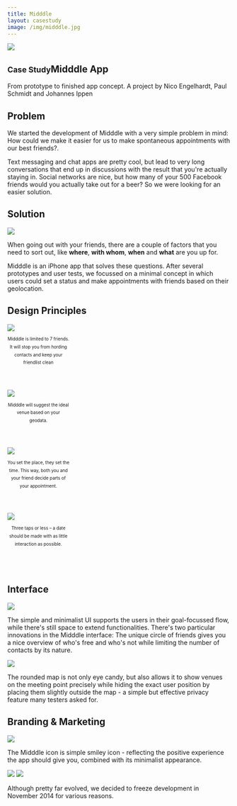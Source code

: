 ```yaml
---
title: Midddle
layout: casestudy
image: /img/midddle.jpg
---
```

<section id="content" class="intro">
	<div class="inner">
		<img src="http://placehold.it/200x200/">
	  <h1><small>Case Study</small>Midddle App</h1>
		<p>From prototype to finished app concept. A project by Nico Engelhardt, Paul Schmidt and Johannes Ippen</p>
	</div>
</section>
<section>
  <div class="inner">
    <h2>Problem</h2>
    <p>We started the development of Midddle with a very simple problem in mind: How could we make it easier for us to make spontaneous appointments with our best friends?. </p>
    <p>Text messaging and chat apps are pretty cool, but lead to very long conversations that end up in discussions with the result that you're actually staying in. Social networks are nice, but how many of your 500 Facebook friends would you actually take out for a beer? So we were looking for an easier solution. </p>
</div>
</section>
<section>
  <h2>Solution</h2>
  <img src="http://placehold.it/800x300&text=prototypes">
  <div class="inner">
    <p>When going out with your friends, there are a couple of factors that you need to sort out, like <strong>where</strong>, <strong>with whom</strong>, <strong>when</strong> and <strong>what</strong> are you up for.</p>
    <p>Midddle is an iPhone app that solves these questions. After several prototypes and user tests, we focussed on a minimal concept in which users could set a status and make appointments with friends based on their geolocation.</p>
  </div>
</section>
<section>
  <style>
    .inner.four .col{width:140px;padding-bottom:3em;}
    .inner.four h3{text-align:center;}
    .inner.four p{font-size:70%;line-height:1.8em;text-align:center;}
  </style>
  <h2>Design Principles</h2>
  <div class="inner grid four">
    <div class="col">
      <img src="http://placehold.it/100x100">
      <p>Midddle is limited to 7 friends. It will stop you from hording contacts and keep your friendlist clean</p>
    </div>
    <div class="col">
      <img src="http://placehold.it/100x100">
      <p>Midddle will suggest the ideal venue based on your geodata.</p>
    </div>
    <div class="col">
      <img src="http://placehold.it/100x100">
      <p>You set the place, they set the time. This way, both you and your friend decide parts of your appointment. </p>
    </div>
    <div class="col">
      <img src="http://placehold.it/100x100">
      <p>Three taps or less – a date should be made with as little interaction as possible.</p>
    </div>
  </div>
</section>
<section class="projects">
  <style>
    .projects .inner:nth-child(2n+1) {box-direction:reverse;-moz-box-direction:reverse;-webkit-box-direction:reverse;}
  </style>
  <h2>Interface</h2>
  <div class="inner grid">
    <div class="col">
      <img src="http://placehold.it/320x568&text=friendlist">
    </div>
    <div class="col">
      <p>The simple and minimalist UI supports the users in their goal-focussed flow, while there's still space to extend functionalities. There's two particular innovations in the Midddle interface: The unique circle of friends gives you a nice overview of who's free and who's not while limiting the number of contacts by its nature.</p>
    </div>
  </div>
  <div class="inner grid">
    <div class="col">
      <img src="http://placehold.it/320x568&text=mapview">
    </div>
    <div class="col">
      <p>The rounded map is not only eye candy, but also allows it to show venues on the meeting point precisely while hiding the exact user position by placing them slightly outside the map - a simple but effective privacy feature many testers asked for.</p>
    </div>
  </div>
</section>
<section>
  <h2>Branding &amp; Marketing</h2>
  <div class="inner">
    <img src="http://placehold.it/640x360&text=video">
    <p>The Midddle icon is simple smiley icon - reflecting the positive experience the app should give you, combined with its minimalist appearance.</p>
    <img src="http://placehold.it/640x300&text=appstore+screenshots">
    <img src="http://placehold.it/640x800&text=landing+page">
    <p>Although pretty far evolved, we decided to freeze development in November 2014 for various reasons. </p>
  </div>
</section>